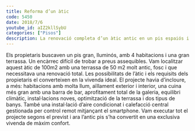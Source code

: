 ```yaml
---
title: Reforma d’un àtic
code: 5450
date: 2018/7/6
youtube_id: aIZ2kllSybU
categories: ["Pisos"]
description: La renovació completa d’un àtic antic en un pis espaiós i lluminós, amb una gran terrassa i totes les comoditats modernes, convertint-lo en una exclusiva vivenda de màxim confort.
---
```


Els propietaris buscaven un pis gran, lluminós, amb 4 habitacions i una gran terrassa. Un encàrrec difícil de trobar a preus assequibles. Vam localitzar aquest àtic de 100m2 amb una terrassa de 50 m2 molt antic, fosc i que necessitava una renovació total. Les possibilitats de l’àtic i els requisits dels propietaris el converteixen en la vivenda ideal. El projecte havia d’incloure, a més: habitacions amb molta llum, aïllament exterior i interior, una cuina més gran amb una barra de bar, aprofitament total de la galeria, equilibri climàtic, instal·lacions noves, optimització de la terrassa i dos tipus de banys. També una instal·lació d’aire condicionat i calefacció central gestionada per control remot mitjançant el smartphone. Vam executar tot el projecte segons el previst i ara l’antic pis s’ha convertit en una exclusiva vivenda de màxim confort.
